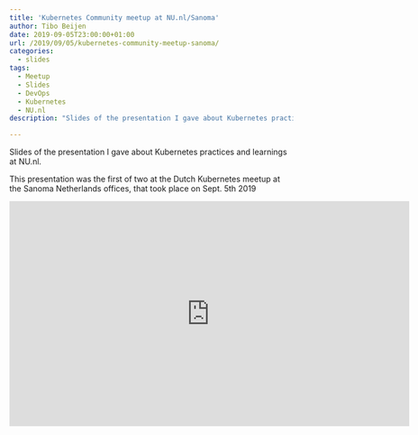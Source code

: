 ```yaml
---
title: 'Kubernetes Community meetup at NU.nl/Sanoma'
author: Tibo Beijen
date: 2019-09-05T23:00:00+01:00
url: /2019/09/05/kubernetes-community-meetup-sanoma/
categories:
  - slides
tags:
  - Meetup
  - Slides
  - DevOps
  - Kubernetes
  - NU.nl
description: "Slides of the presentation I gave about Kubernetes practices and learnings at NU.nl."

---
```

Slides of the presentation I gave about Kubernetes practices and learnings at NU.nl. 

This presentation was the first of two at the Dutch Kubernetes meetup at the Sanoma Netherlands offices, that took place on Sept. 5th 2019

<div style="position: relative">
<iframe id="talk_frame_547237" src="https://speakerdeck.com/player/b9b1eea747aa4b60b7621339a6c2bd44" style="border:0; padding:0; width:710px; height:399px; margin:0 auto; background:transparent;" frameborder="0" allowtransparency="true" allowfullscreen="allowfullscreen" mozallowfullscreen="true" webkitallowfullscreen="true"></iframe></div>